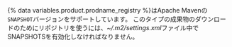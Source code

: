 {% data variables.product.prodname_registry %}はApache Mavenの`SNAPSHOT`バージョンをサポートしています。  このタイプの成果物のダウンロードのためにリポジトリを使うには、*~/.m2/settings.xml*ファイル中でSNAPSHOTSを有効化しなければなりません。
